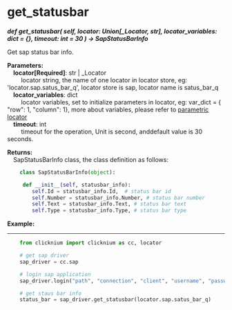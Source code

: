 # get_statusbar

***def get_statusbar(
        self, 
        locator: Union[_Locator, str],
        locator_variables: dict = {}, 
        timeout: int = 30
    ) -> SapStatusBarInfo***  

Get sap status bar info.

**Parameters:**  
    &emsp;**locator[Required]**: str | _Locator  
        &emsp;&emsp; locator string, the name of one locator in locator store, eg: 'locator.sap.satus_bar_q', locator store is sap, locator name is satus_bar_q  
    &emsp;**locator_variables**: dict  
        &emsp;&emsp; locator variables, set to initialize parameters in locator, eg: var_dict = { "row": 1,  "column": 1}, more about variables, please refer to [parametric locator](./doc/automation/parametric_locator.md)  
    &emsp;**timeout**: int  
        &emsp;&emsp; timeout for the operation, Unit is second, anddefault value is 30 seconds. 

**Returns:**  
    &emsp;SapStatusBarInfo class, the class definition as follows:  

```python
    class SapStatusBarInfo(object):

     def __init__(self, statusbar_info):
        self.Id = statusbar_info.Id,  # status bar id
        self.Number = statusbar_info.Number, # status bar number
        self.Text = statusbar_info.Text, # status bar text
        self.Type = statusbar_info.Type, # status bar type
```


**Example:**
***
```python
    from clicknium import clicknium as cc, locator

    # get sap driver
    sap_driver = cc.sap

    # login sap application
    sap_driver.login("path", "connection", "client", "username", "password")

    # get staus bar info
    status_bar = sap_driver.get_statusbar(locator.sap.satus_bar_q)
```